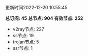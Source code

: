 更新时间2022-12-20 10:55:45

**总订阅: 45**
**总节点: 904**
**有效节点: 252**
- v2ray节点: 227
- ss节点: 19
- trojan节点: 5
- ssr节点: 1
